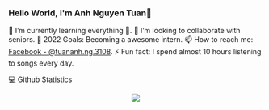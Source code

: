 ### Hello World, I'm Anh Nguyen Tuan👋

🌱 I’m currently learning everything 🤣.
👯 I’m looking to collaborate with seniors.
🥅 2022 Goals: Becoming a awesome intern.
📫 How to reach me: [Facebook - @tuananh.ng.3108](https://www.facebook.com/tuananh.ng.3108/).
⚡ Fun fact: I spend almost 10 hours listening to songs every day.

💻 Github Statistics
<p align="center">
  <img src="https://github-readme-stats.vercel.app/api?username=ntanh31&hide=contribs,prs" />
</p>


